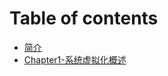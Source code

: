 # Table of contents

* [简介](README.md)
* [Chapter1-系统虚拟化概述](chapter1-xi-tong-xu-ni-hua-gai-shu.md)

